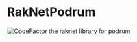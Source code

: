 # RakNetPodrum
[![CodeFactor](https://www.codefactor.io/repository/github/mfdgaming/raknetpodrum/badge)](https://www.codefactor.io/repository/github/mfdgaming/raknetpodrum)
the raknet library for podrum
